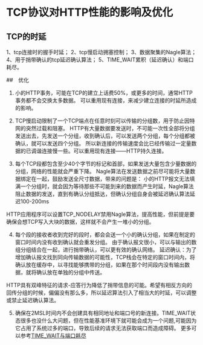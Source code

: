 # TCP协议对HTTP性能的影响及优化

## TCP的时延
1、tcp连接时的握手时延；
2、tcp慢启动拥塞控制；
3、数据聚集的Nagle算法；
4、用于捎带确认的tcp延迟确认算法；
5、TIME_WAIT累积（延迟确认）和端口耗尽。

##　优化
1. 小的HTTP事务，可能在TCP的建立上话费50%，或更多的时间，通常HTTP事务都不会交换太多数据。
可以重用现有连接，来减少建立连接的时延所造成的影响。

2. TCP慢启动限制了一个TCP端点在任意时刻可以传输的分组数，用于防止因特网的突然过载和阻塞。
HTTP有大量数据要发送时，不可能一次性全部将分组发送出去，先发送一个分组，收到确认后，可以发送两个分组，每个分组都被确认，就可以发送四个分组。
所以新连接的传输速度会比已经传输过一定量数据的已调谐连接慢一些。可以重用现有连接——HTTP持久连接。

3. 每个TCP段都包含至少40个字节的标记和首部，如果发送大量包含少量数据的分组，网络的性能就会严重下降。
Nagle算法在发送数据之前尽可能将大量数据绑定在一起，鼓励发送全尺寸数据，带来的问题是：
小的HTTP报文无法填满一个分组时，就会因为等待那些不可能到来的数据而产生时延，Nagle算法阻止数据的发送，直到有确认分组抵达，但确认分组自身会被延迟确认算法延迟100-200ms

HTTP应用程序可以设置TCP_NODELAY禁用Nagle算法，提高性能，但前提是要确保会想TCP写入大块的数据，这样就不会产生一堆小的分组。

4. 每个段的接收者收到完好的段时，都会会送一个小的确认分组，如果在制定的窗口时间内没有收到确认就会重发分组。
由于确认报文很小，可以与输出的数组分组结合在一起，进行捎带确认，可以更有效的确认网络。
延迟确认：为了增加确认报文找到同向传输数据的可能性，TCP栈会在特定的窗口时间内，将确认放在缓存中，以寻找能够携带的分组，如果在那个时间段内没有输出数据，就将确认放在单独的分组中传送。

HTTP具有双峰特征的请求-应答行为降低了捎带信息的可能。希望有相反方向的回传分组的时候，偏偏没有那么多，所以延迟算法引入了相当大的时延，可以调整或禁止延迟确认算法。

5. 确保在2MSL时间内不会创建具有相同地址和端口号的新连接。TIME_WAIT状态很多也没什么大问题，但在性能基准环境下就可能会成为一个问题,可能因为它占用了系统过多的端口，导致后续的请求无法获取端口而造成障碍。
更多可以参考[TIME_WAIT与端口耗尽](http://www.cnblogs.com/tiantiandas/p/time_wait.html)


